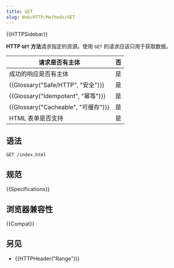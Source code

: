 ```yaml
---
title: GET
slug: Web/HTTP/Methods/GET
---
```


{{HTTPSidebar}}

**HTTP `GET` 方法**请求指定的资源。使用 `GET` 的请求应该只用于获取数据。

| 请求是否有主体                   | 否  |
| -------------------------------- | --- |
| 成功的响应是否有主体             | 是  |
| {{Glossary("Safe/HTTP", "安全")}}     | 是  |
| {{Glossary("Idempotent", "幂等")}}     | 是  |
| {{Glossary("Cacheable", "可缓存")}} | 是  |
| HTML 表单是否支持                | 是  |

## 语法

```plain
GET /index.html
```

## 规范

{{Specifications}}

## 浏览器兼容性

{{Compat}}

## 另见

- {{HTTPHeader("Range")}}
